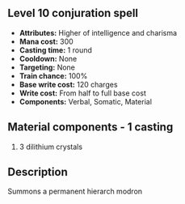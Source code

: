 ## Level 10 conjuration spell

- **Attributes:** Higher of intelligence and charisma
- **Mana cost:** 300
- **Casting time:** 1 round
- **Cooldown:** None
- **Targeting:** None
- **Train chance:** 100%
- **Base write cost:** 120 charges
- **Write cost:** From half to full base cost
- **Components:** Verbal, Somatic, Material

## Material components - 1 casting

1. 3 dilithium crystals

## Description

Summons a permanent hierarch modron
